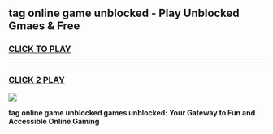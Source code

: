 
## tag online game unblocked - Play Unblocked Gmaes & Free
<h3>
<a href="https://news.freeplayer.one?title=tag_online_game_unblocked&ref=23F">CLICK TO PLAY</a></h3>
<hr>

<h3>
<a href="https://news.freeplayer.one?title=tag_online_game_unblocked&ref=23F">CLICK 2 PLAY</a>
  
</h3>

<a href="https://news.freeplayer.one?title=tag_online_game_unblocked&ref=23F/"><img src="https://clearcache.store/games.png"></a>


**tag online game unblocked games unblocked: Your Gateway to Fun and Accessible Online Gaming**
